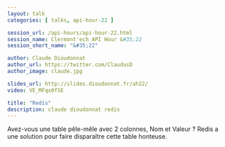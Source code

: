 ```yaml
---
layout: talk
categories: [ talks, api-hour-22 ]

session_url: /api-hours/api-hour-22.html
session_name: Clermont'ech API Hour &#35;22
session_short_name: "&#35;22"

author: Claude Dioudonnat
author_url: https://twitter.com/ClaudusD
author_image: claude.jpg

slides_url: http://slides.dioudonnat.fr/ah22/
video: VE_MFqx0fSE

title: "Redis"
description: claude dioudonnat redis
---
```




Avez-vous une table pêle-mêle avec 2 colonnes, Nom et Valeur ? Redis a une solution pour faire disparaître cette table honteuse.
